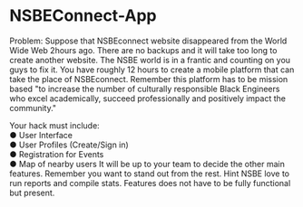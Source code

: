 # NSBEConnect-App
Problem:  Suppose that NSBEconnect website disappeared from the World Wide Web 2hours ago. There  are no backups and it will take too long to create another website. The NSBE world is in a frantic and  counting on you guys to fix it. You have roughly 12 hours to create a mobile platform that can take the  place of NSBEconnect. Remember this platform has to be mission based "to increase the number of  culturally responsible Black Engineers who excel academically, succeed professionally and positively  impact the community." 

Your hack must include:  
● User Interface  
● User Profiles (Create/Sign in)  
● Registration for Events  
● Map of nearby users  It will be up to your team to decide the other main features. Remember you want to stand out from  the rest. Hint NSBE love to run reports and compile stats. Features does not have to be fully functional  but present.
